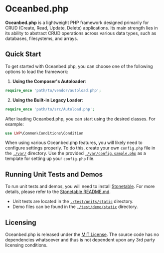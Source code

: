 # Oceanbed.php

**Oceanbed.php** is a lightweight PHP framework designed primarily for CRUD (Create, Read, Update, Delete) applications. Its main strength lies in its ability to abstract CRUD operations across various data types, such as databases, filesystems, and arrays.

## Quick Start

To get started with Oceanbed.php, you can choose one of the following options to load the framework:

1. **Using the Composer's Autoloader**:
```php
require_once 'path/to/vendor/autoload.php';
```
2. **Using the Built-in Legacy Loader**:
```php
require_once 'path/to/src/Autoload.php';
```

After loading Oceanbed.php, you can start using the desired classes. For example:
```php
use LWP\Common\Conditions\Condition
```

When using various Oceanbed.php features, you will likely need to configure settings properly. To do this, create your own `config.php` file in the [`./var/`](var) directory. Use the provided [`./var/config.sample.php`](var/config.sample.php) as a template for setting up your `config.php` file.

## Running Unit Tests and Demos

To run unit tests and demos, you will need to install [Stonetable](https://github.com/TomasBagdanavicius/stonetable). For more details, please refer to the [Stonetable README.md](https://github.com/TomasBagdanavicius/stonetable/blob/main/README.md).

- Unit tests are located in the [`./test/units/static`](test/units/static) directory.
- Demo files can be found in the [`./test/demo/static`](test/demo/static) directory.

## Licensing

Oceanbed.php is released under the [MIT License](LICENSE). The source code has no dependencies whatsoever and thus is not dependent upon any 3rd party licensing conditions.